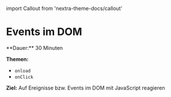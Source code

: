 import Callout from 'nextra-theme-docs/callout'

# Events im DOM

<Callout>
  **Dauer:** 30 Minuten

  **Themen:**
  - `onload`
  - `onClick`

  **Ziel:** Auf Ereignisse bzw. Events im DOM mit JavaScript reagieren
</Callout>